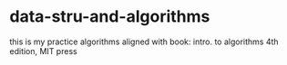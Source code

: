 # data-stru-and-algorithms
this is my practice algorithms aligned with book: intro. to algorithms 4th edition, MIT press
